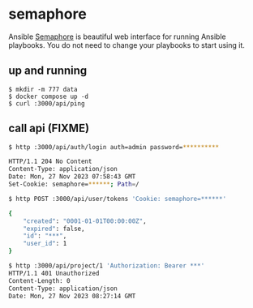 semaphore
=========

Ansible [Semaphore][1] is beautiful web interface for running Ansible playbooks. You
do not need to change your playbooks to start using it.

## up and running

```
$ mkdir -m 777 data
$ docker compose up -d
$ curl :3000/api/ping
```

## call api (FIXME)

```bash
$ http :3000/api/auth/login auth=admin password=**********

HTTP/1.1 204 No Content
Content-Type: application/json
Date: Mon, 27 Nov 2023 07:58:43 GMT
Set-Cookie: semaphore=******; Path=/

$ http POST :3000/api/user/tokens 'Cookie: semaphore=******'

{
    "created": "0001-01-01T00:00:00Z",
    "expired": false,
    "id": "***",
    "user_id": 1
}

$ http :3000/api/project/1 'Authorization: Bearer ***'
HTTP/1.1 401 Unauthorized
Content-Length: 0
Content-Type: application/json
Date: Mon, 27 Nov 2023 08:27:14 GMT
```

[1]: https://ansible-semaphore.com/
